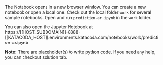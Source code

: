 The Notebook opens in a new browser window. You can create a new notebook or open a local one. Check out the local folder `work` for several sample notebooks. Open and run `prediction-ar.ipynb` in the `work` folder.

You can also open the Jupyter Notebook at https://[[HOST_SUBDOMAIN]]-8888-[[KATACODA_HOST]].environments.katacoda.com/notebooks/work/prediction-ar.ipynb

**Note:**
There are placeholder(s) to write python code. If you need any help, you can checkout solution tab.